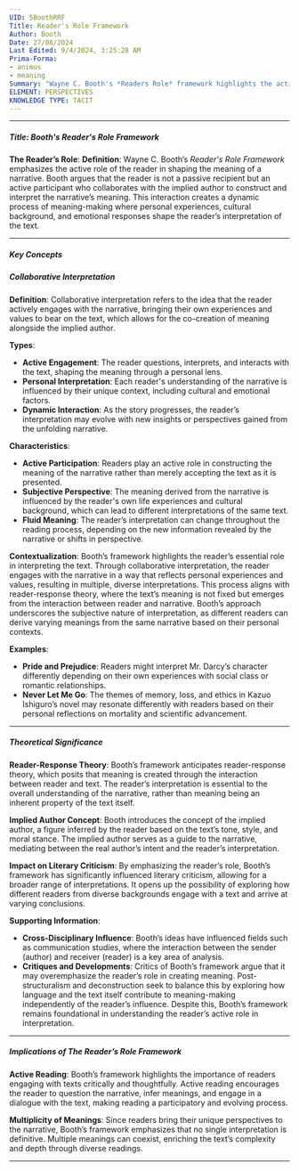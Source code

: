 ```yaml
---
UID: 5BoothRRF
Title: Reader's Role Framework
Author: Booth
Date: 27/08/2024
Last Edited: 9/4/2024, 3:25:28 AM
Prima-Forma:
- animus
- meaning
Summary: "Wayne C. Booth's *Readers Role* framework highlights the active role  of the reader in shaping a narrative's meaning through a collaborative process  with the implied author. This interaction allows readers to bring their own experiences  to the text, influencing interpretation and emphasizing the dynamic nature of  meaning-making in literature."
ELEMENT: PERSPECTIVES
KNOWLEDGE TYPE: TACIT
---
```

---

##### Title: **Booth's Reader's Role Framework**

**The Reader’s Role**:
   **Definition**: Wayne C. Booth’s *Reader's Role Framework* emphasizes the active role of the reader in shaping the meaning of a narrative. Booth argues that the reader is not a passive recipient but an active participant who collaborates with the implied author to construct and interpret the narrative’s meaning. This interaction creates a dynamic process of meaning-making where personal experiences, cultural background, and emotional responses shape the reader’s interpretation of the text.

---

##### Key Concepts

##### Collaborative Interpretation

**Definition**:
   Collaborative interpretation refers to the idea that the reader actively engages with the narrative, bringing their own experiences and values to bear on the text, which allows for the co-creation of meaning alongside the implied author.

**Types**:
   - **Active Engagement**: The reader questions, interprets, and interacts with the text, shaping the meaning through a personal lens.
   - **Personal Interpretation**: Each reader's understanding of the narrative is influenced by their unique context, including cultural and emotional factors.
   - **Dynamic Interaction**: As the story progresses, the reader’s interpretation may evolve with new insights or perspectives gained from the unfolding narrative.

**Characteristics**:
   - **Active Participation**: Readers play an active role in constructing the meaning of the narrative rather than merely accepting the text as it is presented.
   - **Subjective Perspective**: The meaning derived from the narrative is influenced by the reader's own life experiences and cultural background, which can lead to different interpretations of the same text.
   - **Fluid Meaning**: The reader’s interpretation can change throughout the reading process, depending on the new information revealed by the narrative or shifts in perspective.

**Contextualization**:
   Booth’s framework highlights the reader’s essential role in interpreting the text. Through collaborative interpretation, the reader engages with the narrative in a way that reflects personal experiences and values, resulting in multiple, diverse interpretations. This process aligns with reader-response theory, where the text’s meaning is not fixed but emerges from the interaction between reader and narrative. Booth’s approach underscores the subjective nature of interpretation, as different readers can derive varying meanings from the same narrative based on their personal contexts.

**Examples**:
   - **Pride and Prejudice**: Readers might interpret Mr. Darcy’s character differently depending on their own experiences with social class or romantic relationships.
   - **Never Let Me Go**: The themes of memory, loss, and ethics in Kazuo Ishiguro’s novel may resonate differently with readers based on their personal reflections on mortality and scientific advancement.

---

##### Theoretical Significance

**Reader-Response Theory**:
   Booth’s framework anticipates reader-response theory, which posits that meaning is created through the interaction between reader and text. The reader’s interpretation is essential to the overall understanding of the narrative, rather than meaning being an inherent property of the text itself.

**Implied Author Concept**:
   Booth introduces the concept of the implied author, a figure inferred by the reader based on the text’s tone, style, and moral stance. The implied author serves as a guide to the narrative, mediating between the real author’s intent and the reader’s interpretation.

**Impact on Literary Criticism**:
   By emphasizing the reader’s role, Booth’s framework has significantly influenced literary criticism, allowing for a broader range of interpretations. It opens up the possibility of exploring how different readers from diverse backgrounds engage with a text and arrive at varying conclusions.

**Supporting Information**:
   - **Cross-Disciplinary Influence**: Booth’s ideas have influenced fields such as communication studies, where the interaction between the sender (author) and receiver (reader) is a key area of analysis.
   - **Critiques and Developments**: Critics of Booth’s framework argue that it may overemphasize the reader’s role in creating meaning. Post-structuralism and deconstruction seek to balance this by exploring how language and the text itself contribute to meaning-making independently of the reader’s influence. Despite this, Booth’s framework remains foundational in understanding the reader’s active role in interpretation.

---

##### Implications of **The Reader’s Role Framework**

**Active Reading**:
   Booth’s framework highlights the importance of readers engaging with texts critically and thoughtfully. Active reading encourages the reader to question the narrative, infer meanings, and engage in a dialogue with the text, making reading a participatory and evolving process.

**Multiplicity of Meanings**:
   Since readers bring their unique perspectives to the narrative, Booth’s framework emphasizes that no single interpretation is definitive. Multiple meanings can coexist, enriching the text’s complexity and depth through diverse readings.

---
